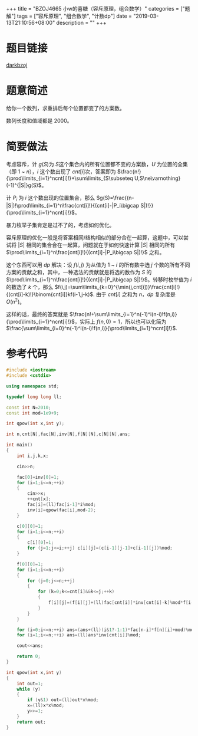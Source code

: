 +++
title = "BZOJ4665 小w的喜糖（容斥原理，组合数学）"
categories = ["题解"]
tags = ["容斥原理", "组合数学", "计数dp"]
date = "2019-03-13T21:10:56+08:00"
description = ""
+++


# 题目链接

[darkbzoj](https://darkbzoj.tk/problem/4665)

# 题意简述

给你一个数列，求重排后每个位置都变了的方案数。

数列长度和值域都是 $2000$。

<!--more-->

# 简要做法

考虑容斥，计 $g(S)​$ 为 $S​$ 这个集合内的所有位置都不变的方案数，$U​$ 为位置的全集（即 $1​$ ~ $n​$），$i​$ 这个数出现了 $cnt[i]​$ 次，答案即为 $\frac{n!}{\prod\limits_{i=1}^ncnt[i]!}+\sum\limits_{S\subseteq U,S\ne\varnothing}(-1)^{|S|}g(S)​$。

计 $P_i$ 为 $i$ 这个数出现的位置集合，那么 $g(S)=\frac{(n-|S|)!\prod\limits_{i=1}^n\frac{cnt[i]!}{(cnt[i]-|P_i\bigcap S|)!}}{\prod\limits_{i=1}^ncnt[i]!}​$。

暴力枚举子集肯定是过不了的，考虑如何优化。

容斥原理的优化一般是将答案相同/结构相似的部分合在一起算，这题中，可以尝试将 $|S|$ 相同的集合合在一起算，问题就在于如何快速计算 $|S|$ 相同的所有 $\prod\limits_{i=1}^n\frac{cnt[i]!}{(cnt[i]-|P_i\bigcap S|)!}$ 之和。

这个东西可以用 $dp$ 解决：设 $f(i,j)$ 为从值为 $1$ ~ $i$ 的所有数中选 $j$ 个数的所有不同方案的贡献之和，其中，一种选法的贡献就是将选的数作为 $S$ 的 $\prod\limits_{i=1}^n\frac{cnt[i]!}{(cnt[i]-|P_i\bigcap S|)!}$。转移时枚举值为 $i$ 的数选了 $k$ 个，那么 $f(i,j)=\sum\limits_{k=0}^{\min(j,cnt[i])}\frac{cnt[i]!}{(cnt[i]-k)!}\binom{cnt[i]}kf(i-1,j-k)$. 由于 $cnt[i]$ 之和为 $n$，$dp$ 复杂度是 $O(n^2)$。

这样的话，最终的答案就是 $\frac{n!+\sum\limits_{i=1}^n(-1)^i(n-i)!f(n,i)}{\prod\limits_{i=1}^ncnt[i]!}$，实际上 $f(n,0)=1$，所以也可以化简为  $\frac{\sum\limits_{i=0}^n(-1)^i(n-i)!f(n,i)}{\prod\limits_{i=1}^ncnt[i]!}$.

# 参考代码

```cpp
#include <iostream>
#include <cstdio>

using namespace std;

typedef long long ll;

const int N=2010;
const int mod=1e9+9;

int qpow(int x,int y);

int n,cnt[N],fac[N],inv[N],f[N][N],c[N][N],ans;

int main()
{
    int i,j,k,x;

    cin>>n;

    fac[0]=inv[0]=1;
    for (i=1;i<=n;++i)
    {
        cin>>x;
        ++cnt[x];
        fac[i]=(ll)fac[i-1]*i%mod;
        inv[i]=qpow(fac[i],mod-2);
    }

    c[0][0]=1;
    for (i=1;i<=n;++i)
    {
        c[i][0]=1;
        for (j=1;j<=i;++j) c[i][j]=(c[i-1][j-1]+c[i-1][j])%mod;
    }

    f[0][0]=1;
    for (i=1;i<=n;++i)
    {
        for (j=0;j<=n;++j)
        {
            for (k=0;k<=cnt[i]&&k<=j;++k)
            {
                f[i][j]=(f[i][j]+(ll)fac[cnt[i]]*inv[cnt[i]-k]%mod*f[i-1][j-k]%mod*c[cnt[i]][k])%mod;
            }
        }
    }

    for (i=0;i<=n;++i) ans=(ans+(ll)(i&1?-1:1)*fac[n-i]*f[n][i]+mod)%mod;
    for (i=1;i<=n;++i) ans=(ll)ans*inv[cnt[i]]%mod;

    cout<<ans;

    return 0;
}

int qpow(int x,int y)
{
    int out=1;
    while (y)
    {
        if (y&1) out=(ll)out*x%mod;
        x=(ll)x*x%mod;
        y>>=1;
    }
    return out;
}
```

